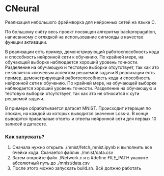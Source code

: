 # CNeural
Реализация небольшого фрэймворка для нейронных сетей на языке C.

По большому счёту весь проект посвящен алгоритму backpropagation, написанному с оглядкой на использование сигмоиды в качестве функции активации.

В реализации есть пример, демонстрирующий работоспособность кода и способность нейронной сети к обучению. По крайней мере, на обучающей выборке наблюдается хороший уровень точности. Разделение на обучающую и тестовую выборки отсутствует, так как это не является ключевым аспектом решаемой задачи.В реализации есть пример, демонстрирующий работоспособность кода и способность нейронной сети к обучению. По крайней мере, на обучающей выборке наблюдается хороший уровень точности. Разделение на обучающую и тестовую выборки отсутствует, так как это не относится к сути решаемой задачи.

В примере обрабатывается датасет MNIST. Происходит итерация по эпохам, на каждой из которых выводится значение Loss-а. В конце выводятся правильные ответы и ответы нейронной сети для первых 10 записей в датасете.

### Как запускать?
1. Сначала нужно открыть ./mnist/fetch_mnist.ipynb и выполнить все ячейки кода. Скачается файлик ./mnist/data.csv
2. Затем откройте файл ./Network.c и в #define FILE_PATH укажите абсолютный путь до ./mnist/data.csv
3. После этого можно запускать build.sh. Всё должно работать
